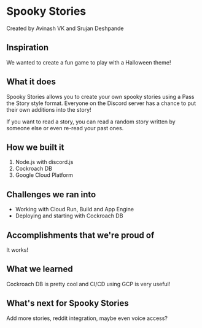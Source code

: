 # Spooky Stories
Created by Avinash VK and Srujan Deshpande
## Inspiration
We wanted to create a fun game to play with a Halloween theme!
## What it does
Spooky Stories allows you to create your own spooky stories using a Pass the Story style format. Everyone on the Discord server has a chance to put their own additions into the story!  

If you want to read a story, you can read a random story written by someone else or even re-read your past ones.
## How we built it
1. Node.js with discord.js
2. Cockroach DB
3. Google Cloud Platform

## Challenges we ran into
- Working with Cloud Run, Build and App Engine
- Deploying and starting with Cockroach DB

## Accomplishments that we're proud of
It works!

## What we learned
Cockroach DB is pretty cool and CI/CD using GCP is very useful!

## What's next for Spooky Stories
Add more stories, reddit integration, maybe even voice access?
